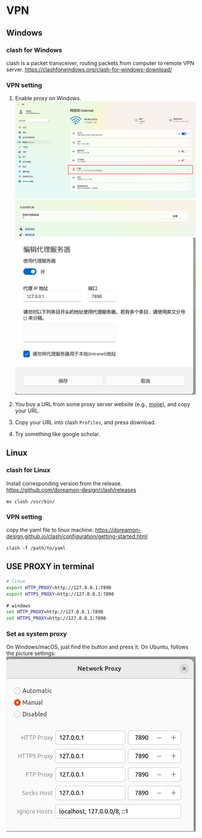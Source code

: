 # VPN

## Windows

### clash for Windows
clash is a packet transceiver, routing packets from computer to remote VPN server.
https://clashforwindows.org/clash-for-windows-download/

### VPN setting
1. Enable proxy on Windows.
![proxy-1](proxy-setting-1.png)
![proxy-2](proxy-setting-2.png)
![proxy-3](proxy-setting-3.png)

2. You buy a URL from some proxy server website (e.g., [mojie](https://mojie.me/)), and copy your URL.

3. Copy your URL into clash `Profiles`, and press download.

4. Try something like google scholar.


## Linux

### clash for Linux
Install corresponding version from the release.
https://github.com/doreamon-design/clash/releases
```
mv clash /usr/bin/
```

### VPN setting
copy the yaml file to linux machine.
https://doreamon-design.github.io/clash/configuration/getting-started.html
```
clash -f /path/to/yaml
```

## USE PROXY in terminal
```bash
# linux
export HTTP_PROXY=http://127.0.0.1:7890
export HTTPS_PROXY=http://127.0.0.1:7890
```

```bat
# windows
set HTTP_PROXY=http://127.0.0.1:7890
set HTTPS_PROXY=http://127.0.0.1:7890
```

### Set as system proxy

On Windows/macOS, just find the button and press it.
On Ubuntu, follows the picture settings:
![ubuntu-system-proxy](./ubuntu-system-proxy.png)